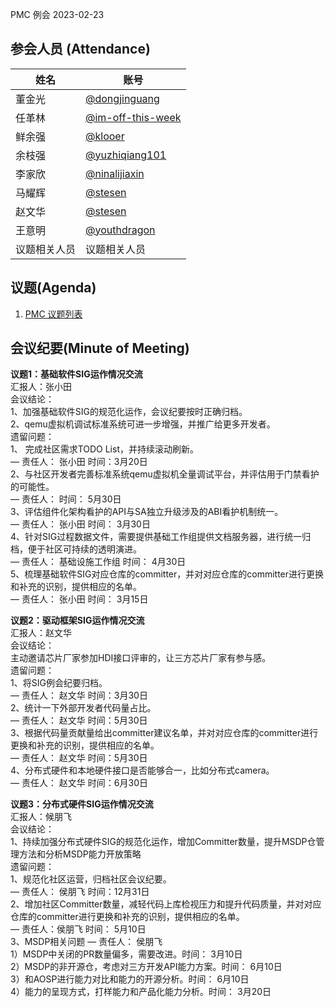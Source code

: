 PMC 例会 2023-02-23

## 参会人员 (Attendance)

| 姓名     | 账号                                       |
| ------ | ---------------------------------------- |
| 董金光    | [@dongjinguang](https://gitee.com/dongjinguang) |
| 任革林    | [@im-off-this-week](https://gitee.com/im-off-this-week) |
| 鲜余强 | [@klooer](https://gitee.com/klooer) |
| 余枝强 | [@yuzhiqiang101](https://gitee.com/yuzhiqiang101) |
| 李家欣    | [@ninalijiaxin](https://gitee.com/ninalijiaxin) |
| 马耀辉    | [@stesen](https://gitee.com/stesen) |
| 赵文华    | [@stesen](https://gitee.com/shidi_snow) |
| 王意明    | [@youthdragon](https://gitee.com/youthdragon) |
| 议题相关人员 | 议题相关人员                                   |

## 议题(Agenda)

1. [PMC 议题列表](https://docs.qingque.cn/s/home/eZQB8yRFQfEFeAxk_6JKZEE0q?identityId=1tbICPd8j3s)

## 会议纪要(Minute of Meeting)

**议题1：基础软件SIG运作情况交流**  
汇报人：张小田  
会议结论：  
1、加强基础软件SIG的规范化运作，会议纪要按时正确归档。  
2、qemu虚拟机调试标准系统可进一步增强，并推广给更多开发者。  
遗留问题：  
1、 完成社区需求TODO List，并持续滚动刷新。  
— 责任人： 张小田 时间：3月20日  
2、与社区开发者完善标准系统qemu虚拟机全量调试平台，并评估用于门禁看护的可能性。  
— 责任人： 时间： 5月30日  
3、评估组件化架构看护的API与SA独立升级涉及的ABI看护机制统一。  
— 责任人： 张小田 时间： 3月30日  
4、针对SIG过程数据文件，需要提供基础工作组提供文档服务器，进行统一归档，便于社区可持续的透明演进。  
— 责任人： 基础设施工作组 时间： 4月30日  
5、梳理基础软件SIG对应仓库的committer，并对对应仓库的committer进行更换和补充的识别，提供相应的名单。  
— 责任人： 张小田 时间： 3月15日  

**议题2：驱动框架SIG运作情况交流**  
汇报人：赵文华  
会议结论：  
主动邀请芯片厂家参加HDI接口评审的，让三方芯片厂家有参与感。  
遗留问题：  
1、将SIG例会纪要归档。  
— 责任人： 赵文华 时间：3月30日  
2、统计一下外部开发者代码量占比。  
— 责任人： 赵文华 时间：5月30日  
3、根据代码量贡献量给出committer建议名单，并对对应仓库的committer进行更换和补充的识别，提供相应的名单。  
— 责任人： 赵文华 时间：5月30日  
4、分布式硬件和本地硬件接口是否能够合一，比如分布式camera。  
— 责任人： 赵文华 时间：6月30日  

**议题3：分布式硬件SIG运作情况交流**  
汇报人：候朋飞  
会议结论：  
1、持续加强分布式硬件SIG的规范化运作，增加Committer数量，提升MSDP仓管理方法和分析MSDP能力开放策略  
遗留问题：  
1、规范化社区运营，归档社区会议纪要。  
— 责任人： 侯朋飞 时间：12月31日  
2、增加社区Committer数量，减轻代码上库检视压力和提升代码质量，并对对应仓库的committer进行更换和补充的识别，提供相应的名单。  
— 责任人：侯朋飞 时间： 5月10日  
3、MSDP相关问题 — 责任人： 侯朋飞  
1）MSDP中关闭的PR数量偏多，需要改进。时间： 3月10日  
2）MSDP的非开源仓，考虑对三方开发API能力方案。时间： 6月10日  
3）和AOSP进行能力对比和能力的开源分析。时间： 6月10日  
4）能力的呈现方式，打样能力和产品化能力分析。时间： 3月20日  
